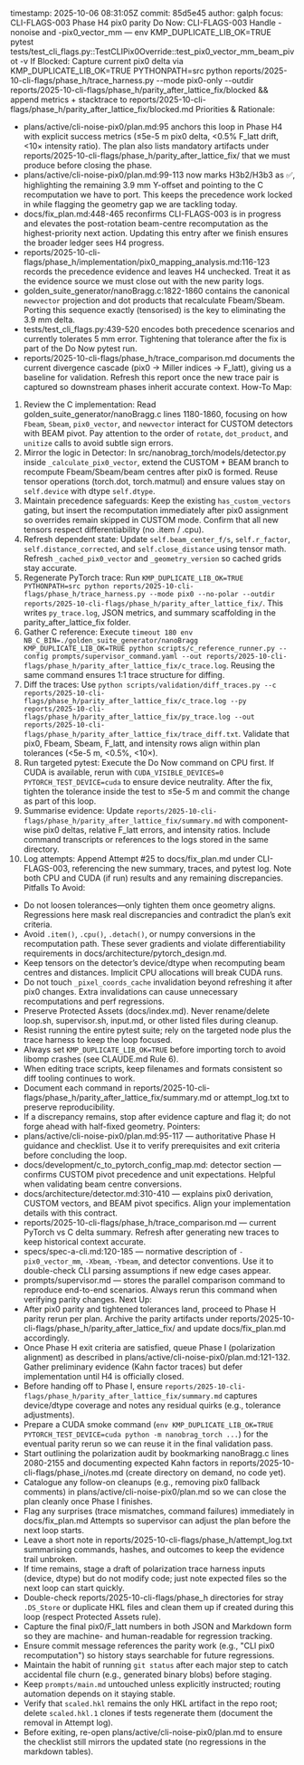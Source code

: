 timestamp: 2025-10-06 08:31:05Z
commit: 85d5e45
author: galph
focus: CLI-FLAGS-003 Phase H4 pix0 parity
Do Now: CLI-FLAGS-003 Handle -nonoise and -pix0_vector_mm — env KMP_DUPLICATE_LIB_OK=TRUE pytest tests/test_cli_flags.py::TestCLIPix0Override::test_pix0_vector_mm_beam_pivot -v
If Blocked: Capture current pix0 delta via KMP_DUPLICATE_LIB_OK=TRUE PYTHONPATH=src python reports/2025-10-cli-flags/phase_h/trace_harness.py --mode pix0-only --outdir reports/2025-10-cli-flags/phase_h/parity_after_lattice_fix/blocked && append metrics + stacktrace to reports/2025-10-cli-flags/phase_h/parity_after_lattice_fix/blocked.md
Priorities & Rationale:
- plans/active/cli-noise-pix0/plan.md:95 anchors this loop in Phase H4 with explicit success metrics (≤5e-5 m pix0 delta, <0.5% F_latt drift, <10× intensity ratio).
  The plan also lists mandatory artifacts under reports/2025-10-cli-flags/phase_h/parity_after_lattice_fix/ that we must produce before closing the phase.
- plans/active/cli-noise-pix0/plan.md:99-113 now marks H3b2/H3b3 as ✅, highlighting the remaining 3.9 mm Y-offset and pointing to the C recomputation we have to port.
  This keeps the precedence work locked in while flagging the geometry gap we are tackling today.
- docs/fix_plan.md:448-465 reconfirms CLI-FLAGS-003 is in progress and elevates the post-rotation beam-centre recomputation as the highest-priority next action.
  Updating this entry after we finish ensures the broader ledger sees H4 progress.
- reports/2025-10-cli-flags/phase_h/implementation/pix0_mapping_analysis.md:116-123 records the precedence evidence and leaves H4 unchecked.
  Treat it as the evidence source we must close out with the new parity logs.
- golden_suite_generator/nanoBragg.c:1822-1860 contains the canonical `newvector` projection and dot products that recalculate Fbeam/Sbeam.
  Porting this sequence exactly (tensorised) is the key to eliminating the 3.9 mm delta.
- tests/test_cli_flags.py:439-520 encodes both precedence scenarios and currently tolerates 5 mm error.
  Tightening that tolerance after the fix is part of the Do Now pytest run.
- reports/2025-10-cli-flags/phase_h/trace_comparison.md documents the current divergence cascade (pix0 → Miller indices → F_latt), giving us a baseline for validation.
  Refresh this report once the new trace pair is captured so downstream phases inherit accurate context.
How-To Map:
1. Review the C implementation:
   Read golden_suite_generator/nanoBragg.c lines 1180-1860, focusing on how `Fbeam`, `Sbeam`, `pix0_vector`, and `newvector` interact for CUSTOM detectors with BEAM pivot.
   Pay attention to the order of `rotate`, `dot_product`, and `unitize` calls to avoid subtle sign errors.
2. Mirror the logic in Detector:
   In src/nanobrag_torch/models/detector.py inside `_calculate_pix0_vector`, extend the CUSTOM + BEAM branch to recompute Fbeam/Sbeam/beam centres after pix0 is formed.
   Reuse tensor operations (torch.dot, torch.matmul) and ensure values stay on `self.device` with dtype `self.dtype`.
3. Maintain precedence safeguards:
   Keep the existing `has_custom_vectors` gating, but insert the recomputation immediately after pix0 assignment so overrides remain skipped in CUSTOM mode.
   Confirm that all new tensors respect differentiability (no .item / .cpu).
4. Refresh dependent state:
   Update `self.beam_center_f/s`, `self.r_factor`, `self.distance_corrected`, and `self.close_distance` using tensor math.
   Refresh `_cached_pix0_vector` and `_geometry_version` so cached grids stay accurate.
5. Regenerate PyTorch trace:
   Run `KMP_DUPLICATE_LIB_OK=TRUE PYTHONPATH=src python reports/2025-10-cli-flags/phase_h/trace_harness.py --mode pix0 --no-polar --outdir reports/2025-10-cli-flags/phase_h/parity_after_lattice_fix/`.
   This writes `py_trace.log`, JSON metrics, and summary scaffolding in the parity_after_lattice_fix folder.
6. Gather C reference:
   Execute `timeout 180 env NB_C_BIN=./golden_suite_generator/nanoBragg KMP_DUPLICATE_LIB_OK=TRUE python scripts/c_reference_runner.py --config prompts/supervisor_command.yaml --out reports/2025-10-cli-flags/phase_h/parity_after_lattice_fix/c_trace.log`.
   Reusing the same command ensures 1:1 trace structure for diffing.
7. Diff the traces:
   Use `python scripts/validation/diff_traces.py --c reports/2025-10-cli-flags/phase_h/parity_after_lattice_fix/c_trace.log --py reports/2025-10-cli-flags/phase_h/parity_after_lattice_fix/py_trace.log --out reports/2025-10-cli-flags/phase_h/parity_after_lattice_fix/trace_diff.txt`.
   Validate that pix0, Fbeam, Sbeam, F_latt, and intensity rows align within plan tolerances (<5e-5 m, <0.5%, <10×).
8. Run targeted pytest:
   Execute the Do Now command on CPU first.
   If CUDA is available, rerun with `CUDA_VISIBLE_DEVICES=0 PYTORCH_TEST_DEVICE=cuda` to ensure device neutrality.
   After the fix, tighten the tolerance inside the test to ≤5e-5 m and commit the change as part of this loop.
9. Summarise evidence:
   Update `reports/2025-10-cli-flags/phase_h/parity_after_lattice_fix/summary.md` with component-wise pix0 deltas, relative F_latt errors, and intensity ratios.
   Include command transcripts or references to the logs stored in the same directory.
10. Log attempts:
    Append Attempt #25 to docs/fix_plan.md under CLI-FLAGS-003, referencing the new summary, traces, and pytest log.
    Note both CPU and CUDA (if run) results and any remaining discrepancies.
Pitfalls To Avoid:
- Do not loosen tolerances—only tighten them once geometry aligns.
  Regressions here mask real discrepancies and contradict the plan’s exit criteria.
- Avoid `.item()`, `.cpu()`, `.detach()`, or numpy conversions in the recomputation path.
  These sever gradients and violate differentiability requirements in docs/architecture/pytorch_design.md.
- Keep tensors on the detector’s device/dtype when recomputing beam centres and distances.
  Implicit CPU allocations will break CUDA runs.
- Do not touch `_pixel_coords_cache` invalidation beyond refreshing it after pix0 changes.
  Extra invalidations can cause unnecessary recomputations and perf regressions.
- Preserve Protected Assets (docs/index.md). Never rename/delete loop.sh, supervisor.sh, input.md, or other listed files during cleanup.
- Resist running the entire pytest suite; rely on the targeted node plus the trace harness to keep the loop focused.
- Always set `KMP_DUPLICATE_LIB_OK=TRUE` before importing torch to avoid libomp crashes (see CLAUDE.md Rule 6).
- When editing trace scripts, keep filenames and formats consistent so diff tooling continues to work.
- Document each command in reports/2025-10-cli-flags/phase_h/parity_after_lattice_fix/summary.md or attempt_log.txt to preserve reproducibility.
- If a discrepancy remains, stop after evidence capture and flag it; do not forge ahead with half-fixed geometry.
Pointers:
- plans/active/cli-noise-pix0/plan.md:95-117 — authoritative Phase H guidance and checklist.
  Use it to verify prerequisites and exit criteria before concluding the loop.
- docs/development/c_to_pytorch_config_map.md: detector section — confirms CUSTOM pivot precedence and unit expectations.
  Helpful when validating beam centre conversions.
- docs/architecture/detector.md:310-410 — explains pix0 derivation, CUSTOM vectors, and BEAM pivot specifics.
  Align your implementation details with this contract.
- reports/2025-10-cli-flags/phase_h/trace_comparison.md — current PyTorch vs C delta summary.
  Refresh after generating new traces to keep historical context accurate.
- specs/spec-a-cli.md:120-185 — normative description of `-pix0_vector_mm`, `-Xbeam`, `-Ybeam`, and detector conventions.
  Use it to double-check CLI parsing assumptions if new edge cases appear.
- prompts/supervisor.md — stores the parallel comparison command to reproduce end-to-end scenarios.
  Always rerun this command when verifying parity changes.
Next Up:
- After pix0 parity and tightened tolerances land, proceed to Phase H parity rerun per plan.
  Archive the parity artifacts under reports/2025-10-cli-flags/phase_h/parity_after_lattice_fix/ and update docs/fix_plan.md accordingly.
- Once Phase H exit criteria are satisfied, queue Phase I (polarization alignment) as described in plans/active/cli-noise-pix0/plan.md:121-132.
  Gather preliminary evidence (Kahn factor traces) but defer implementation until H4 is officially closed.
- Before handing off to Phase I, ensure `reports/2025-10-cli-flags/phase_h/parity_after_lattice_fix/summary.md` captures device/dtype coverage and notes any residual quirks (e.g., tolerance adjustments).
- Prepare a CUDA smoke command (`env KMP_DUPLICATE_LIB_OK=TRUE PYTORCH_TEST_DEVICE=cuda python -m nanobrag_torch ...`) for the eventual parity rerun so we can reuse it in the final validation pass.
- Start outlining the polarization audit by bookmarking nanoBragg.c lines 2080-2155 and documenting expected Kahn factors in reports/2025-10-cli-flags/phase_i/notes.md (create directory on demand, no code yet).
- Catalogue any follow-on cleanups (e.g., removing pix0 fallback comments) in plans/active/cli-noise-pix0/plan.md so we can close the plan cleanly once Phase I finishes.
- Flag any surprises (trace mismatches, command failures) immediately in docs/fix_plan.md Attempts so supervisor can adjust the plan before the next loop starts.
- Leave a short note in reports/2025-10-cli-flags/phase_h/attempt_log.txt summarising commands, hashes, and outcomes to keep the evidence trail unbroken.
- If time remains, stage a draft of polarization trace harness inputs (device, dtype) but do not modify code; just note expected files so the next loop can start quickly.
- Double-check reports/2025-10-cli-flags/phase_h directories for stray `.DS_Store` or duplicate HKL files and clean them up if created during this loop (respect Protected Assets rule).
- Capture the final pix0/F_latt numbers in both JSON and Markdown form so they are machine- and human-readable for regression tracking.
- Ensure commit message references the parity work (e.g., "CLI pix0 recomputation") so history stays searchable for future regressions.
- Maintain the habit of running `git status` after each major step to catch accidental file churn (e.g., generated binary blobs) before staging.
- Keep `prompts/main.md` untouched unless explicitly instructed; routing automation depends on it staying stable.
- Verify that `scaled.hkl` remains the only HKL artifact in the repo root; delete `scaled.hkl.1` clones if tests regenerate them (document the removal in Attempt log).
- Before exiting, re-open plans/active/cli-noise-pix0/plan.md to ensure the checklist still mirrors the updated state (no regressions in the markdown tables).

